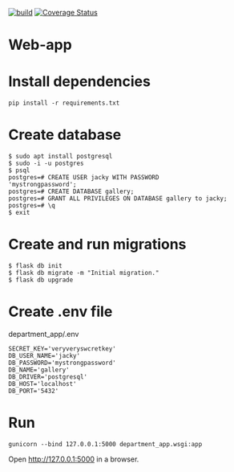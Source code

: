 [![build](https://github.com/awilliamson1889/web-app/actions/workflows/build.yml/badge.svg)](https://github.com/awilliamson1889/web-app/actions/workflows/build.yml)
[![Coverage Status](https://coveralls.io/repos/github/awilliamson1889/web-app/badge.svg?branch=create-db)](https://coveralls.io/github/awilliamson1889/web-app?branch=create-db)

# Web-app
# Install dependencies
```{bash}
pip install -r requirements.txt
```
# Create database
```{bash}
$ sudo apt install postgresql
$ sudo -i -u postgres
$ psql
postgres=# CREATE USER jacky WITH PASSWORD 
'mystrongpassword';
postgres=# CREATE DATABASE gallery;
postgres=# GRANT ALL PRIVILEGES ON DATABASE gallery to jacky;
postgres=# \q
$ exit
```

# Create and run migrations


```{bash}
$ flask db init
$ flask db migrate -m "Initial migration."
$ flask db upgrade
```
# Create .env file
department_app/.env
```{bash}
SECRET_KEY='veryveryswcretkey'
DB_USER_NAME='jacky'
DB_PASSWORD='mystrongpassword'
DB_NAME='gallery'
DB_DRIVER='postgresql'
DB_HOST='localhost'
DB_PORT='5432'
```

# Run

```{bash}
gunicorn --bind 127.0.0.1:5000 department_app.wsgi:app
```

Open http://127.0.0.1:5000 in a browser.
